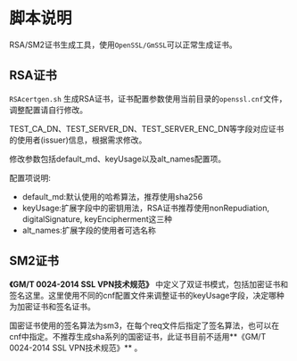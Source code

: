 # 脚本说明

RSA/SM2证书生成工具，使用`OpenSSL/GmSSL`可以正常生成证书。

## RSA证书

`RSAcertgen.sh` 生成RSA证书，证书配置参数使用当前目录的`openssl.cnf`文件，调整配置请自行修改。

TEST_CA_DN、TEST_SERVER_DN、TEST_SERVER_ENC_DN等字段对应证书的使用者(issuer)信息，根据需求修改。

修改参数包括default_md、keyUsage以及alt_names配置项。

配置项说明:
  - default_md:默认使用的哈希算法，推荐使用sha256
  - keyUsage:扩展字段中的密钥用法，RSA证书推荐使用nonRepudiation, digitalSignature, keyEncipherment这三种
  - alt_names:扩展字段的使用者可选名称


## SM2证书 

**《GM/T 0024-2014 SSL VPN技术规范》** 中定义了双证书模式，包括加密证书和签名这里。这里使用不同的cnf配置文件来调整证书的keyUsage字段，决定哪种为加密证书和签名证书。

国密证书使用的签名算法为sm3，在每个req文件后指定了签名算法，也可以在cnf中指定。不推荐生成sha系列的国密证书，此证书目前不适用**《GM/T 0024-2014 SSL VPN技术规范》** 。